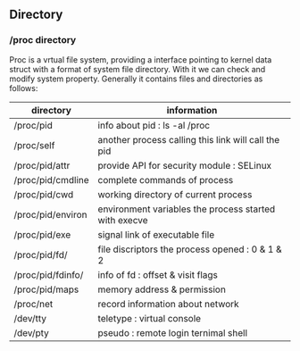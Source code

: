 
## Directory
### /proc directory
  Proc is a vrtual file system, providing a interface pointing to kernel data struct with a format of system file directory. With it we can check and modify system property.
   Generally it contains files and directories as follows:
  
  | directory  | information |
| ------------- | ------------- |
| /proc/pid | info about pid : ls -al /proc |
| /proc/self | another process calling this link will call the pid |
| /proc/pid/attr | provide API for security module : SELinux |
| /proc/pid/cmdline | complete commands of process  |
| /proc/pid/cwd | working directory of current process   |
| /proc/pid/environ | environment variables the process started with execve |
| /proc/pid/exe | signal link of executable file |
| /proc/pid/fd/ | file discriptors the process opened : 0 & 1 & 2 |
| /proc/pid/fdinfo/ |info of fd : offset & visit flags |
| /proc/pid/maps | memory address & permission |
| /proc/net | record information about network |
| /dev/tty | teletype : virtual console  |
| /dev/pty| pseudo : remote login ternimal shell |
